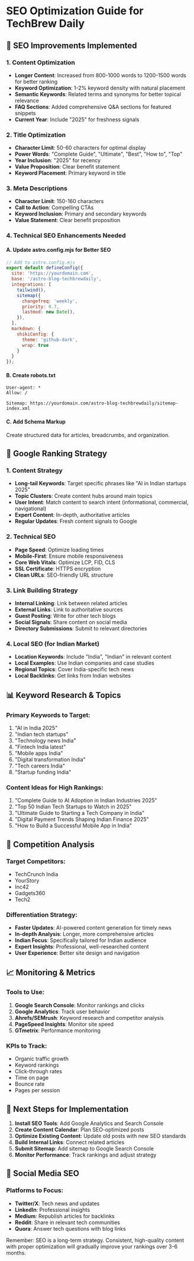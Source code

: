 # SEO Optimization Guide for TechBrew Daily

## 🎯 SEO Improvements Implemented

### 1. Content Optimization
- **Longer Content**: Increased from 800-1000 words to 1200-1500 words for better ranking
- **Keyword Optimization**: 1-2% keyword density with natural placement
- **Semantic Keywords**: Related terms and synonyms for better topical relevance
- **FAQ Sections**: Added comprehensive Q&A sections for featured snippets
- **Current Year**: Include "2025" for freshness signals

### 2. Title Optimization
- **Character Limit**: 50-60 characters for optimal display
- **Power Words**: "Complete Guide", "Ultimate", "Best", "How to", "Top"
- **Year Inclusion**: "2025" for recency
- **Value Proposition**: Clear benefit statement
- **Keyword Placement**: Primary keyword in title

### 3. Meta Descriptions
- **Character Limit**: 150-160 characters
- **Call to Action**: Compelling CTAs
- **Keyword Inclusion**: Primary and secondary keywords
- **Value Statement**: Clear benefit proposition

### 4. Technical SEO Enhancements Needed

#### A. Update astro.config.mjs for Better SEO
```javascript
// Add to astro.config.mjs
export default defineConfig({
  site: 'https://yourdomain.com',
  base: '/astro-blog-techbrewdaily',
  integrations: [
    tailwind(),
    sitemap({
      changefreq: 'weekly',
      priority: 0.7,
      lastmod: new Date(),
    }),
  ],
  markdown: {
    shikiConfig: {
      theme: 'github-dark',
      wrap: true
    }
  }
});
```

#### B. Create robots.txt
```
User-agent: *
Allow: /

Sitemap: https://yourdomain.com/astro-blog-techbrewdaily/sitemap-index.xml
```

#### C. Add Schema Markup
Create structured data for articles, breadcrumbs, and organization.

## 🚀 Google Ranking Strategy

### 1. Content Strategy
- **Long-tail Keywords**: Target specific phrases like "AI in Indian startups 2025"
- **Topic Clusters**: Create content hubs around main topics
- **User Intent**: Match content to search intent (informational, commercial, navigational)
- **Expert Content**: In-depth, authoritative articles
- **Regular Updates**: Fresh content signals to Google

### 2. Technical SEO
- **Page Speed**: Optimize loading times
- **Mobile-First**: Ensure mobile responsiveness
- **Core Web Vitals**: Optimize LCP, FID, CLS
- **SSL Certificate**: HTTPS encryption
- **Clean URLs**: SEO-friendly URL structure

### 3. Link Building Strategy
- **Internal Linking**: Link between related articles
- **External Links**: Link to authoritative sources
- **Guest Posting**: Write for other tech blogs
- **Social Signals**: Share content on social media
- **Directory Submissions**: Submit to relevant directories

### 4. Local SEO (for Indian Market)
- **Location Keywords**: Include "India", "Indian" in relevant content
- **Local Examples**: Use Indian companies and case studies
- **Regional Topics**: Cover India-specific tech news
- **Local Backlinks**: Get links from Indian websites

## 📊 Keyword Research & Topics

### Primary Keywords to Target:
1. "AI in India 2025"
2. "Indian tech startups"
3. "Technology news India"
4. "Fintech India latest"
5. "Mobile apps India"
6. "Digital transformation India"
7. "Tech careers India"
8. "Startup funding India"

### Content Ideas for High Rankings:
1. "Complete Guide to AI Adoption in Indian Industries 2025"
2. "Top 50 Indian Tech Startups to Watch in 2025"
3. "Ultimate Guide to Starting a Tech Company in India"
4. "Digital Payment Trends Shaping Indian Finance 2025"
5. "How to Build a Successful Mobile App in India"

## 🎯 Competition Analysis

### Target Competitors:
- TechCrunch India
- YourStory
- Inc42
- Gadgets360
- Tech2

### Differentiation Strategy:
- **Faster Updates**: AI-powered content generation for timely news
- **In-depth Analysis**: Longer, more comprehensive articles
- **Indian Focus**: Specifically tailored for Indian audience
- **Expert Insights**: Professional, well-researched content
- **User Experience**: Better site design and navigation

## 📈 Monitoring & Metrics

### Tools to Use:
1. **Google Search Console**: Monitor rankings and clicks
2. **Google Analytics**: Track user behavior
3. **Ahrefs/SEMrush**: Keyword research and competitor analysis
4. **PageSpeed Insights**: Monitor site speed
5. **GTmetrix**: Performance monitoring

### KPIs to Track:
- Organic traffic growth
- Keyword rankings
- Click-through rates
- Time on page
- Bounce rate
- Pages per session

## 🔧 Next Steps for Implementation

1. **Install SEO Tools**: Add Google Analytics and Search Console
2. **Create Content Calendar**: Plan SEO-optimized posts
3. **Optimize Existing Content**: Update old posts with new SEO standards
4. **Build Internal Links**: Connect related articles
5. **Submit Sitemap**: Add sitemap to Google Search Console
6. **Monitor Performance**: Track rankings and adjust strategy

## 📱 Social Media SEO

### Platforms to Focus:
- **Twitter/X**: Tech news and updates
- **LinkedIn**: Professional insights
- **Medium**: Republish articles for backlinks
- **Reddit**: Share in relevant tech communities
- **Quora**: Answer tech questions with blog links

Remember: SEO is a long-term strategy. Consistent, high-quality content with proper optimization will gradually improve your rankings over 3-6 months.
